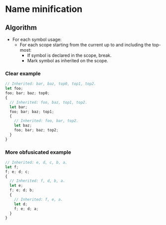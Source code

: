 # Name minification

## Algorithm

- For each symbol usage:
  - For each scope starting from the current up to and including the top-most:
    - If symbol is declared in the scope, break.
    - Mark symbol as inherited on the scope.

### Clear example

```js
// Inherited: bar, baz, top0, top1, top2.
let foo;
foo; bar; baz; top0;
{
  // Inherited: foo, baz, top1, top2.
  let bar;
  foo; bar; baz; top1;
  {
    // Inherited: foo, bar, top2.
    let baz;
    foo; bar; baz; top2;
  }
}
```

### More obfusicated example

```js
// Inherited: e, d, c, b, a.
let f;
f; e; d; c;
{
  // Inherited: f, d, b, a.
  let e;
  f; e; d; b;
  {
    // Inherited: f, e, a.
    let d;
    f; e; d; a;
  }
}
```
